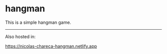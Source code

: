 # hangman

This is a simple hangman game.

---
Also hosted in: 

https://nicolas-chareca-hangman.netlify.app
